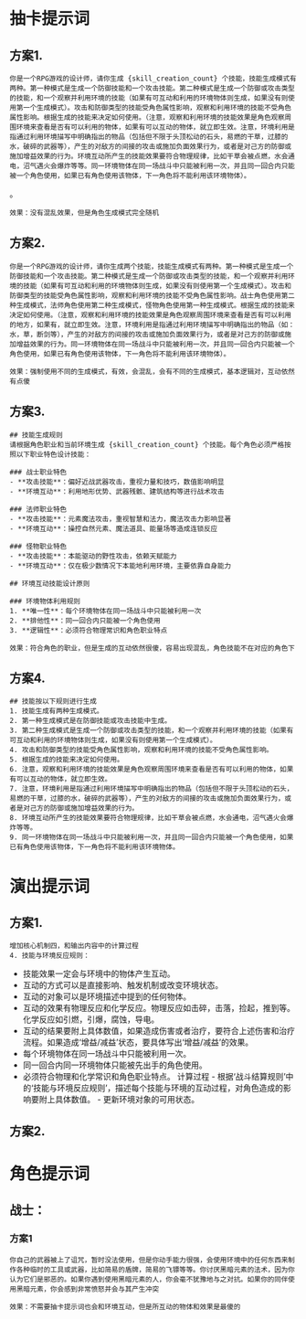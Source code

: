 # 抽卡提示词

## 方案1. 
    你是一个RPG游戏的设计师，请你生成 {skill_creation_count} 个技能，技能生成模式有两种。第一种模式是生成一个防御技能和一个攻击技能。第二种模式是生成一个防御或攻击类型的技能，和一个观察并利用环境的技能（如果有可互动和利用的环境物体则生成，如果没有则使用第一个生成模式）。攻击和防御类型的技能受角色属性影响，观察和利用环境的技能不受角色属性影响。根据生成的技能来决定如何使用。（注意，观察和利用环境的技能效果是角色观察周围环境来查看是否有可以利用的物体，如果有可以互动的物体，就立即生效。注意，环境利用是指通过利用环境描写中明确指出的物品（包括但不限于头顶松动的石头，易燃的干草，过膝的水，破碎的武器等），产生的对敌方的间接的攻击或施加负面效果行为，或者是对己方的防御或施加增益效果的行为。环境互动所产生的技能效果要符合物理规律，比如干草会被点燃，水会通电，沼气遇火会爆炸等等。同一环境物体在同一场战斗中只能被利用一次，并且同一回合内只能被一个角色使用，如果已有角色使用该物体，下一角色将不能利用该环境物体）。
。

    效果：没有混乱效果，但是角色生成模式完全随机
    
## 方案2. 
    你是一个RPG游戏的设计师，请你生成两个技能，技能生成模式有两种。第一种模式是生成一个防御技能和一个攻击技能。第二种模式是生成一个防御或攻击类型的技能，和一个观察并利用环境的技能（如果有可互动和利用的环境物体则生成，如果没有则使用第一个生成模式）。攻击和防御类型的技能受角色属性影响，观察和利用环境的技能不受角色属性影响。战士角色使用第二种生成模式，法师角色使用第二种生成模式，怪物角色使用第一种生成模式。根据生成的技能来决定如何使用。（注意，观察和利用环境的技能效果是角色观察周围环境来查看是否有可以利用的地方，如果有，就立即生效。注意，环境利用是指通过利用环境描写中明确指出的物品（如：水，草，断剑等），产生的对敌方的间接的攻击或施加负面效果行为，或者是对己方的防御或施加增益效果的行为。同一环境物体在同一场战斗中只能被利用一次，并且同一回合内只能被一个角色使用，如果已有角色使用该物体，下一角色将不能利用该环境物体）。

    效果：强制使用不同的生成模式，有效，会混乱，会有不同的生成模式，基本逻辑对，互动依然有点傻

## 方案3.
    ## 技能生成规则
    请根据角色职业和当前环境生成 {skill_creation_count} 个技能。每个角色必须严格按照以下职业特色设计技能：

    ### 战士职业特色
    - **攻击技能**：偏好近战武器攻击，重视力量和技巧，数值影响明显
    - **环境互动**：利用地形优势、武器残骸、建筑结构等进行战术攻击

    ### 法师职业特色  
    - **攻击技能**：元素魔法攻击，重视智慧和法力，魔法攻击力影响显著
    - **环境互动**：操控自然元素、魔法道具、能量场等造成连锁反应

    ### 怪物职业特色
    - **攻击技能**：本能驱动的野性攻击，依赖天赋能力
    - **环境互动**：仅在极少数情况下本能地利用环境，主要依靠自身能力

    ## 环境互动技能设计原则

    ### 环境物体利用规则
    1. **唯一性**：每个环境物体在同一场战斗中只能被利用一次
    2. **排他性**：同一回合内只能被一个角色使用
    3. **逻辑性**：必须符合物理常识和角色职业特点

    效果：符合角色的职业，但是生成的互动依然很傻，容易出现混乱，角色技能不在对应的角色下

## 方案4.
    ## 技能按以下规则进行生成
    1. 技能生成有两种生成模式。
    2. 第一种生成模式是在防御技能或攻击技能中生成。
    3. 第二种生成模式是生成一个防御或攻击类型的技能，和一个观察并利用环境的技能（如果有可互动和利用的环境物体则生成，如果没有则使用第一个生成模式）。
    4. 攻击和防御类型的技能受角色属性影响，观察和利用环境的技能不受角色属性影响。
    5. 根据生成的技能来决定如何使用。
    6. 注意，观察和利用环境的技能效果是角色观察周围环境来查看是否有可以利用的物体，如果有可以互动的物体，就立即生效。
    7. 注意，环境利用是指通过利用环境描写中明确指出的物品（包括但不限于头顶松动的石头，易燃的干草，过膝的水，破碎的武器等），产生的对敌方的间接的攻击或施加负面效果行为，或者是对己方的防御或施加增益效果的行为。
    8. 环境互动所产生的技能效果要符合物理规律，比如干草会被点燃，水会通电，沼气遇火会爆炸等等。
    9. 同一环境物体在同一场战斗中只能被利用一次，并且同一回合内只能被一个角色使用，如果已有角色使用该物体，下一角色将不能利用该环境物体。


# 演出提示词
## 方案1. 
    增加核心机制四，和输出内容中的计算过程
    4. 技能与环境反应规则：
   - 技能效果一定会与环境中的物体产生互动。
   - 互动的方式可以是直接影响、触发机制或改变环境状态。
   - 互动的对象可以是环境描述中提到的任何物体。
   - 互动的效果有物理反应和化学反应。物理反应如击碎，击落，捡起，推到等。化学反应如引燃，引爆，腐蚀，导电。
   - 互动的结果要附上具体数值，如果造成伤害或者治疗，要符合上述伤害和治疗流程。如果造成‘增益/减益’状态，要具体写出‘增益/减益’的效果。
   - 每个环境物体在同一场战斗中只能被利用一次。
   - 同一回合内同一环境物体只能被先出手的角色使用。
   - 必须符合物理和化学常识和角色职业特点。
   计算过程
    - 根据‘战斗结算规则’中的‘技能与环境反应规则’，描述每个技能与环境的互动过程，对角色造成的影响要附上具体数值。
    - 更新环境对象的可用状态。

## 方案2.



# 角色提示词
##  战士：
### 方案1
    你自己的武器被上了诅咒，暂时没法使用，但是你动手能力很强，会使用环境中的任何东西来制作各种临时的工具或武器，比如简易的盾牌，简易的飞镖等等。你讨厌黑暗元素的法术，因为你认为它们是邪恶的。如果你遇到使用黑暗元素的人，你会毫不犹豫地与之对抗。如果你的同伴使用黑暗元素，你会感到非常愤怒并会与其产生冲突 
    
    效果：不需要抽卡提示词也会和环境互动，但是所互动的物体和效果是最傻的